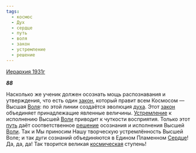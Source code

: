 ```yaml
---
tags:
  - космос
  - Дух
  - сердце
  - путь
  - воля
  - закон
  - устремление
  - решение
---
```

[Иерархия 1931г](https://127.0.0.1:4002/agni/1931)

___88___

Насколько же ученик должен осознать мощь распознавания и утверждения, что есть один [закон](../../../tags/#закон), который правит всем Космосом — Высшая [Воля](../../../tags/#воля): по этой линии создаётся эволюция [духа](../../../tags/#Дух). Этот [закон](../../../tags/#закон) объединяет принадлежащие явленные величины. [Устремление](../../../tags/#устремление) к исполнению Высшей [Воли](../../../tags/#воля) приводит к чуткости восприятия. Только этот [путь](../../../tags/#путь) даёт соответственное [решение](../../../tags/#решение) осознания и исполнения Высшей [Воли](../../../tags/#воля). Так и Мы приносим Нашу творческую устремлённость Высшей Воле; и так дуги сознаний объединяются в Едином Пламенном [Сердце](../../../tags/#сердце)! Да, да, да! Так творится великая [космическая](../../../tags/#космос) ступень!   

